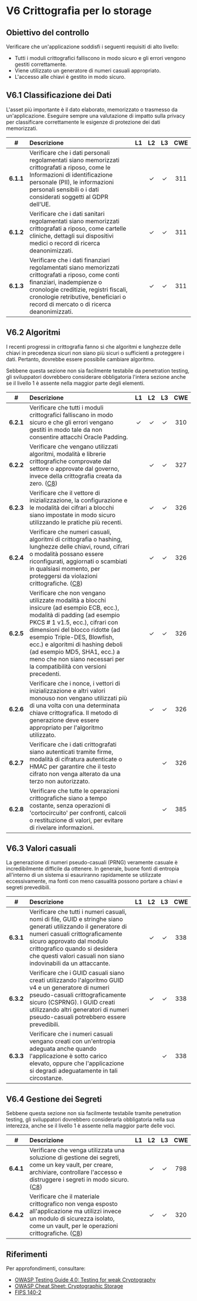 # V6 Crittografia per lo storage

## Obiettivo del controllo

Verificare che un'applicazione soddisfi i seguenti requisiti di alto livello:

* Tutti i moduli crittografici falliscono in modo sicuro e gli errori vengono gestiti correttamente.
* Viene utilizzato un generatore di numeri casuali appropriato.
* L'accesso alle chiavi è gestito in modo sicuro.

## V6.1 Classificazione dei Dati

L'asset più importante è il dato elaborato, memorizzato o trasmesso da un'applicazione. Eseguire sempre una valutazione di impatto sulla privacy per classificare correttamente le esigenze di protezione dei dati memorizzati.

| # | Descrizione | L1 | L2 | L3 | CWE |
| :---: | :--- | :---: | :---:| :---: | :---: |
| **6.1.1** | Verificare che i dati personali regolamentati siano memorizzati crittografati a riposo, come le Informazioni di identificazione personale (PII), le informazioni personali sensibili o i dati considerati soggetti al GDPR dell'UE. | | ✓ | ✓ | 311 |
| **6.1.2** | Verificare che i dati sanitari regolamentati siano memorizzati crittografati a riposo, come cartelle cliniche, dettagli sui dispositivi medici o record di ricerca deanonimizzati. | | ✓ | ✓ | 311 |
| **6.1.3** | Verificare che i dati finanziari regolamentati siano memorizzati crittografati a riposo, come conti finanziari, inadempienze o cronologie creditizie, registri fiscali, cronologie retributive, beneficiari o record di mercato o di ricerca deanonimizzati. | | ✓ | ✓ | 311 |

## V6.2 Algoritmi

I recenti progressi in crittografia fanno sì che algoritmi e lunghezze delle chiavi in precedenza sicuri non siano più sicuri o sufficienti a proteggere i dati. Pertanto, dovrebbe essere possibile cambiare algoritmo.

Sebbene questa sezione non sia facilmente testabile da penetration testing, gli sviluppatori dovrebbero considerare obbligatoria l'intera sezione anche se il livello 1 è assente nella maggior parte degli elementi.

| # | Descrizione | L1 | L2 | L3 | CWE |
| :---: | :--- | :---: | :---:| :---: | :---: |
| **6.2.1** | Verificare che tutti i moduli crittografici falliscano in modo sicuro e che gli errori vengano gestiti in modo tale da non consentire attacchi Oracle Padding. | ✓ | ✓ | ✓ | 310 |
| **6.2.2** | Verificare che vengano utilizzati algoritmi, modalità e librerie crittografiche comprovate dal settore o approvate dal governo, invece della crittografia creata da zero. ([C8](https://owasp.org/www-project-proactive-controls/#div-numbering)) | | ✓ | ✓ | 327 |
| **6.2.3** | Verificare che il vettore di inizializzazione, la configurazione e le modalità dei cifrari a blocchi siano impostate in modo sicuro utilizzando le pratiche più recenti. | | ✓ | ✓ | 326 |
| **6.2.4** | Verificare che numeri casuali, algoritmi di crittografia o hashing, lunghezze delle chiavi, round, cifrari o modalità possano essere riconfigurati, aggiornati o scambiati in qualsiasi momento, per proteggersi da violazioni crittografiche. ([C8](https://owasp.org/www-project-proactive-controls/#div-numbering)) | | ✓ | ✓ | 326 |
| **6.2.5** | Verificare che non vengano utilizzate modalità a blocchi insicure (ad esempio ECB, ecc.), modalità di padding (ad esempio PKCS # 1 v1.5, ecc.), cifrari con dimensioni del blocco ridotte (ad esempio Triple-DES, Blowfish, ecc.) e algoritmi di hashing deboli (ad esempio MD5, SHA1, ecc.) a meno che non siano necessari per la compatibilità con versioni precedenti. | | ✓ | ✓ | 326 |
| **6.2.6** | Verificare che i nonce, i vettori di inizializzazione e altri valori monouso non vengano utilizzati più di una volta con una determinata chiave crittografica. Il metodo di generazione deve essere appropriato per l'algoritmo utilizzato. | | ✓ | ✓ | 326 |
| **6.2.7** | Verificare che i dati crittografati siano autenticati tramite firme, modalità di cifratura autenticate o HMAC per garantire che il testo cifrato non venga alterato da una terzo non autorizzato. | | | ✓ | 326 |
| **6.2.8** | Verificare che tutte le operazioni crittografiche siano a tempo costante, senza operazioni di 'cortocircuito' per confronti, calcoli o restituzione di valori, per evitare di rivelare informazioni. | | | ✓ | 385 |

## V6.3 Valori casuali

La generazione di numeri pseudo-casuali (PRNG) veramente casuale è incredibilmente difficile da ottenere. In generale, buone fonti di entropia all'interno di un sistema si esauriranno rapidamente se utilizzate eccessivamente, ma fonti con meno casualità possono portare a chiavi e segreti prevedibili.

| # | Descrizione | L1 | L2 | L3 | CWE |
| :---: | :--- | :---: | :---:| :---: | :---: |
| **6.3.1** | Verificare che tutti i numeri casuali, nomi di file, GUID e stringhe siano generati utilizzando il generatore di numeri casuali crittograficamente sicuro approvato dal modulo crittografico quando si desidera che questi valori casuali non siano indovinabili da un attaccante. | | ✓ | ✓ | 338 |
| **6.3.2** | Verificare che i GUID casuali siano creati utilizzando l'algoritmo GUID v4 e un generatore di numeri pseudo-casuali crittograficamente sicuro (CSPRNG). I GUID creati utilizzando altri generatori di numeri pseudo-casuali potrebbero essere prevedibili. | | ✓ | ✓ | 338 |
| **6.3.3** | Verificare che i numeri casuali vengano creati con un'entropia adeguata anche quando l'applicazione è sotto carico elevato, oppure che l'applicazione si degradi adeguatamente in tali circostanze. | | | ✓ | 338 |

## V6.4 Gestione dei Segreti

Sebbene questa sezione non sia facilmente testabile tramite penetration testing, gli sviluppatori dovrebbero considerarla obbligatoria nella sua interezza, anche se il livello 1 è assente nella maggior parte delle voci.

| # | Descrizione | L1 | L2 | L3 | CWE |
| :---: | :--- | :---: | :---:| :---: | :---: |
| **6.4.1** | Verificare che venga utilizzata una soluzione di gestione dei segreti, come un key vault, per creare, archiviare, controllare l'accesso e distruggere i segreti in modo sicuro. ([C8](https://owasp.org/www-project-proactive-controls/#div-numbering)) | | ✓ | ✓ | 798 |
| **6.4.2** | Verificare che il materiale crittografico non venga esposto all'applicazione ma utilizzi invece un modulo di sicurezza isolato, come un vault, per le operazioni crittografiche. ([C8](https://owasp.org/www-project-proactive-controls/#div-numbering)) | | ✓ | ✓ | 320 |

## Riferimenti

Per approfondimenti, consultare:

* [OWASP Testing Guide 4.0: Testing for weak Cryptography](https://owasp.org/www-project-web-security-testing-guide/v41/4-Web_Application_Security_Testing/09-Testing_for_Weak_Cryptography/README.html)
* [OWASP Cheat Sheet: Cryptographic Storage](https://cheatsheetseries.owasp.org/cheatsheets/Cryptographic_Storage_Cheat_Sheet.html)
* [FIPS 140-2](https://csrc.nist.gov/publications/detail/fips/140/2/final)
